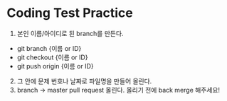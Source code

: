 Coding Test Practice
====================
1. 본인 이름/아이디로 된 branch를 만든다.
 - git branch {이름 or ID}
 - git checkout {이름 or ID}
 - git push origin {이름 or ID}
2. 그 안에 문제 번호나 날짜로 파일명을 만들어 올린다.
3. branch -> master pull request 올린다. 올리기 전에 back merge 해주세요!
